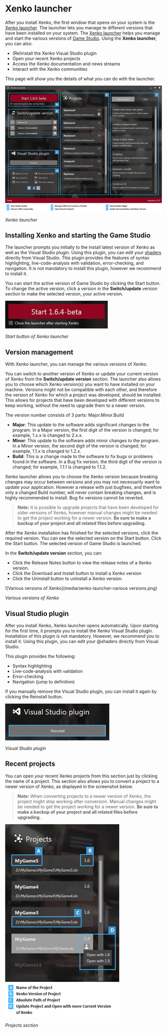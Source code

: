 # Xenko launcher

After you install Xenko, the first window that opens on your system is the [Xenko launcher](xref:xenko-launcher). The launcher lets you manage te different versions that have been installed on your system. The [Xenko launcher](xref:xenko-launcher) helps you manage and start the various versions of [Game Studio](xref:game-studio). Using the **Xenko launcher**, you can also:

 * (Re)install the Xenko Visual Studio plugin
 * Open your recent Xenko projects
 * Access the Xenko documentation and news streams
 * Interact with the Xenko communities

This page will show you the details of what you can do with the launcher.

![Xenko launcher interface](media/xenko-launcher-interface.png)

_Xenko launcher_


## Installing Xenko and starting the Game Studio

The launcher prompts you initially to the install latest version of Xenko as well as the Visual Studio plugin. Using this plugin, you can edit your [shaders](xref:shaders) directly from Visual Studio. This plugin provides the features of syntax highlighting, live-code-analysis with validation, error-checking, and navigation. It is not mandatory to install this plugin, however we recommend to install it.

You can start the active version of Game Studio by clicking the Start button. To change the active version, click a version in the **Switch/update** version section to make the selected version, your active version.

![Xenko launcher: Start button](media/xenko-launcher-start-button.png)

_Start button of Xenko launcher_


## Version management

With Xenko launcher, you can manage the various versions of Xenko.

You can switch to another version of Xenko or update your current version of Xenko from the **Switch/update version** section. The launcher also allows you to choose which Xenko version(s) you want to have installed on your machine. Versions might not be compatible with each other, and therefore the version of Xenko for which a project was developed, should be installed. This allows for projects that have been developed with different versions to keep working, without the need to upgrade them to a newer version.

The version number consists of 3 parts: Major.Minor.Build

 * **Major**: This update to the software adds significant changes to the program. In a Major version, the first digit of the version is changed; for example, 1.x.x is changed to 2.x.x.
 * **Minor**: This update to the software adds minor changes to the program. In a Minor version, the second digit of the version is changed; for example, 1.1.x is changed to 1.2.x.
 * **Build**: This is a change made to the software to fix bugs or problems found in the software. In a Bug fix version, the third digit of the version is changed; for example, 1.1.1 is changed to 1.1.2.

Xenko launcher allows you to choose the Xenko version because breaking changes may occur between versions and you may not necessarily want to update your application. However a release with just bugfixes, and therefore only a changed Build number, will never contain breaking changes, and is highly recommended to install. Bug fix versions cannot be reverted.

>**Note:** It is possible to upgrade projects that have been developed for older versions of Xenko, however manual changes might be needed to get the project working for a newer version. **Be sure to make a backup of your project and all related files before upgrading.**

After the Xenko installation has finished for the selected versions, click the required version. You can see the selected version on the Start button. Click the Start button. The selected version of Game Studio is launched.

In the **Switch/update version** section, you can:

 * Click the Release Notes button to view the release notes of a Xenko version.
 * Click the Download and Install button to install a Xenko version
 * Click the Uninstall button to uninstall a Xenko version.
 

![Various versions of Xenko](media/xenko-launcher-various versions.png)

_Various versions of Xenko_


## Visual Studio plugin

After you install Xenko, Xenko launcher opens automatically. Upon starting for the first time, it prompts you to install the Xenko Visual Studio plugin. Installation of this plugin is not mandatory. However, we recommend you to install it. Using this plugin, you can edit your @shaders directly from Visual Studio.

This plugin provides the following:

 * Syntax highlighting
 * Live-code-analysis with validation
 * Error-checking
 * Navigation (jump to definition)

 If you manually remove the Visual Studio plugin, you can install it again by clicking the Reinstall button.

![Visual Studio plugin](media/xenko-launcher-visual-studio-plugin.png)

_Visual Studio plugin_


## Recent projects

You can open your recent Xenko projects from this section just by clicking the name of a project. This section also allows you to convert a project to a newer version of Xenko, as displayed in the screenshot below.

>**Note:** When converting projects to a newer version of Xenko, the project might stop working after conversion. Manual changes might be needed to get the project working for a newer version. **Be sure to make a backup of your project and all related files before upgrading.**

![Projects section](media/xenko-launcher-projects-section.png)

_Projects section_
